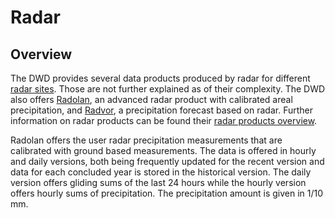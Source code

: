# Radar

## Overview

The DWD provides several data products produced by radar for different 
[radar sites](https://opendata.dwd.de/weather/radar/sites/).
Those are not further explained as of their complexity. The DWD also offers 
[Radolan](https://www.dwd.de/DE/leistungen/radolan/radolan.html),
an advanced radar product with calibrated areal precipitation, and 
[Radvor](https://www.dwd.de/DE/leistungen/radvor/radvor.html), a
precipitation forecast based on radar. Further information on radar products can be
found their 
[radar products overview](https://www.dwd.de/DE/leistungen/radolan/produktuebersicht/radolan_produktuebersicht_pdf.pdf?__blob=publicationFile).

Radolan offers the user radar precipitation measurements that are calibrated with
ground based measurements. The data is offered in hourly and daily versions, both
being frequently updated for the recent version and data for each concluded year is
stored in the historical version. The daily version offers gliding sums of the last 24
hours while the hourly version offers hourly sums of precipitation. The precipitation
amount is given in 1/10 mm.

